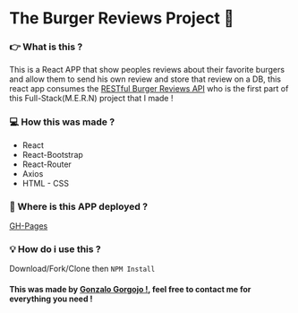 # The Burger Reviews Project :hamburger:

### 👉 What is this ?

This is a React APP that show peoples reviews about their favorite burgers and allow them to send his own review and store that review on a DB, this react app consumes the [RESTful Burger Reviews API](https://burger-reviews.onrender.com/api/documentation) who is the first part of this Full-Stack(M.E.R.N) project that I made !

### :computer: How this was made ?

- React
- React-Bootstrap
- React-Router
- Axios
- HTML - CSS

### :floppy_disk: Where is this APP deployed ?

[GH-Pages](https://gonzalogorgojo.github.io/BurgerProject_FrontEnd)

### :bulb: How do i use this ?

Download/Fork/Clone then `NPM Install`<br>

#### This was made by [Gonzalo Gorgojo !](https://www.linkedin.com/in/gonzalogorgojo/), feel free to contact me for everything you need !
